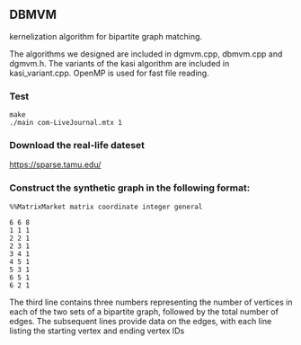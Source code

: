 ## DBMVM
kernelization algorithm for bipartite graph matching.

The algorithms we designed are included in dgmvm.cpp, dbmvm.cpp and dgmvm.h. The variants of the kasi algorithm are included in kasi_variant.cpp. OpenMP is used for fast file reading.

### Test
```
make
./main com-LiveJournal.mtx 1
```

### Download the real-life dateset
https://sparse.tamu.edu/

### Construct the synthetic graph in the following format:
```
%%MatrixMarket matrix coordinate integer general

6 6 8
1 1 1
2 2 1
2 3 1
3 4 1
4 5 1
5 3 1
6 5 1
6 2 1
```

The third line contains three numbers representing the number of vertices in each of the two sets of a bipartite graph, followed by the total number of edges. The subsequent lines provide data on the edges, with each line listing the starting vertex and ending vertex IDs